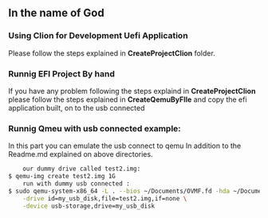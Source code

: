 ## In the name of God

### Using Clion for Development Uefi Application
Please follow the steps explained in **CreateProjectClion** folder.


### Runnig EFI Project By hand 
If you have any problem following the steps explaind in **CreateProjectClion** please follow the steps explained in 
**CreateQemuByFIle** and copy the efi application built, on to the usb connected

### Runnig Qmeu with usb connected example:
In this part you can emulate the usb connect to qemu In addition to the Readme.md explained on above directories.

```bash
	our dummy drive called test2.img:
$ qemu-img create test2.img 1G
	run with dummy usb connected :
$ sudo qemu-system-x86_64 -L . --bios ~/Documents/OVMF.fd -hda ~/Documents/test.img -hdb /dev/loop45 -boot d -m 256 -device piix3-usb-uhci \
    -drive id=my_usb_disk,file=test2.img,if=none \
    -device usb-storage,drive=my_usb_disk

```
